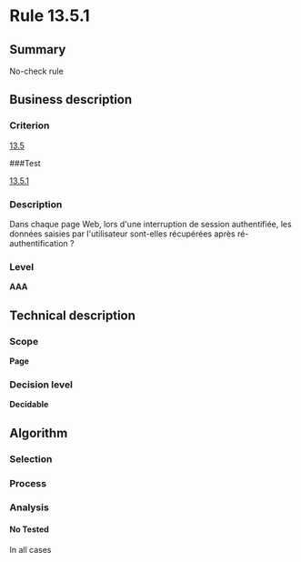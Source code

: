 # Rule 13.5.1

## Summary

No-check rule

## Business description

### Criterion

[13.5](http://references.modernisation.gouv.fr/sites/default/files/RGAA3_RC2-1/referentiel_technique.htm#crit-13-5)

###Test

[13.5.1](http://references.modernisation.gouv.fr/sites/default/files/RGAA3_RC2-1/referentiel_technique.htm#test-13-5-1)

### Description

Dans chaque page Web, lors d'une interruption de session authentifi&eacute;e, les donn&eacute;es saisies par l'utilisateur sont-elles r&eacute;cup&eacute;r&eacute;es apr&egrave;s r&eacute;-authentification ?

### Level

**AAA**

## Technical description

### Scope

**Page**

### Decision level

**Decidable**

## Algorithm

### Selection

### Process

### Analysis

#### No Tested 

In all cases




